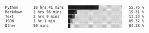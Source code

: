 <!--START_SECTION:waka-->

```txt
Python       10 hrs 41 mins  ██████████████░░░░░░░░░░░   55.76 %
Markdown     2 hrs 56 mins   ███▓░░░░░░░░░░░░░░░░░░░░░   15.31 %
Text         2 hrs 9 mins    ██▓░░░░░░░░░░░░░░░░░░░░░░   11.23 %
JSON         1 hr 1 min      █▒░░░░░░░░░░░░░░░░░░░░░░░   05.37 %
Other        50 mins         █░░░░░░░░░░░░░░░░░░░░░░░░   04.38 %
```

<!--END_SECTION:waka-->
